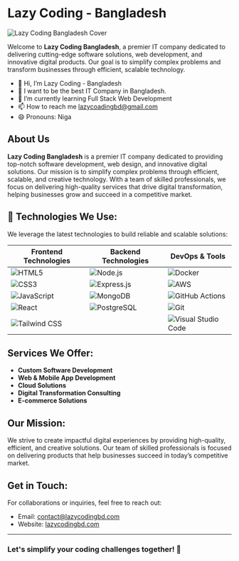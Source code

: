 # Lazy Coding - Bangladesh

![Lazy Coding Bangladesh Cover](https://via.placeholder.com/1200x600.png?text=Lazy+Coding+Bangladesh)

Welcome to **Lazy Coding Bangladesh**, a premier IT company dedicated to delivering cutting-edge software solutions, web development, and innovative digital products. Our goal is to simplify complex problems and transform businesses through efficient, scalable technology.<br>

- 👋 Hi, I’m Lazy Coding - Bangladesh
- 👀 I want to be the best IT Company in Bangladesh.
- 🌱 I’m currently learning Full Stack Web Development
- 📫 How to reach me lazycoadingbd@gmail.com
- 😄 Pronouns: Niga

## About Us

**Lazy Coding Bangladesh** is a premier IT company dedicated to providing top-notch software development, web design, and innovative digital solutions. Our mission is to simplify complex problems through efficient, scalable, and creative technology. With a team of skilled professionals, we focus on delivering high-quality services that drive digital transformation, helping businesses grow and succeed in a competitive market.

## 🚀 Technologies We Use:

We leverage the latest technologies to build reliable and scalable solutions:

| Frontend Technologies                                                                                          | Backend Technologies                                                                                      | DevOps & Tools                                                                                                           |
| -------------------------------------------------------------------------------------------------------------- | --------------------------------------------------------------------------------------------------------- | ------------------------------------------------------------------------------------------------------------------------ |
| ![HTML5](https://img.shields.io/badge/-HTML5-E34F26?logo=html5&logoColor=white&style=flat)                     | ![Node.js](https://img.shields.io/badge/-Node.js-339933?logo=node.js&logoColor=white&style=flat)          | ![Docker](https://img.shields.io/badge/-Docker-2496ED?logo=docker&logoColor=white&style=flat)                            |
| ![CSS3](https://img.shields.io/badge/-CSS3-1572B6?logo=css3&logoColor=white&style=flat)                        | ![Express.js](https://img.shields.io/badge/-Express.js-000000?logo=express&logoColor=white&style=flat)    | ![AWS](https://img.shields.io/badge/-AWS-232F3E?logo=amazon-aws&logoColor=white&style=flat)                              |
| ![JavaScript](https://img.shields.io/badge/-JavaScript-F7DF1E?logo=javascript&logoColor=black&style=flat)      | ![MongoDB](https://img.shields.io/badge/-MongoDB-47A248?logo=mongodb&logoColor=white&style=flat)          | ![GitHub Actions](https://img.shields.io/badge/-GitHub_Actions-2088FF?logo=github-actions&logoColor=white&style=flat)    |
| ![React](https://img.shields.io/badge/-React-61DAFB?logo=react&logoColor=black&style=flat)                     | ![PostgreSQL](https://img.shields.io/badge/-PostgreSQL-336791?logo=postgresql&logoColor=white&style=flat) | ![Git](https://img.shields.io/badge/-Git-F05032?logo=git&logoColor=white&style=flat)                                     |
| ![Tailwind CSS](https://img.shields.io/badge/-TailwindCSS-06B6D4?logo=tailwind-css&logoColor=white&style=flat) |                                                                                                           | ![Visual Studio Code](https://img.shields.io/badge/-VS%20Code-007ACC?logo=visual-studio-code&logoColor=white&style=flat) |

## Services We Offer:

- **Custom Software Development**
- **Web & Mobile App Development**
- **Cloud Solutions**
- **Digital Transformation Consulting**
- **E-commerce Solutions**

## Our Mission:

We strive to create impactful digital experiences by providing high-quality, efficient, and creative solutions. Our team of skilled professionals is focused on delivering products that help businesses succeed in today’s competitive market.

## Get in Touch:

For collaborations or inquiries, feel free to reach out:

- Email: [contact@lazycodingbd.com](mailto:contact@lazycodingbd.com)
- Website: [lazycodingbd.com](https://lazycodingbd.com)

---

### Let's simplify your coding challenges together! 🚀
